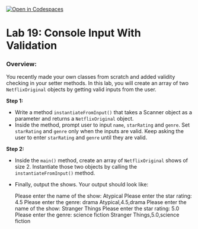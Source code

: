 [![Open in Codespaces](https://classroom.github.com/assets/launch-codespace-2972f46106e565e64193e422d61a12cf1da4916b45550586e14ef0a7c637dd04.svg)](https://classroom.github.com/open-in-codespaces?assignment_repo_id=19588064)
# **Lab 19: Console Input With Validation**
### Overview:

You recently made your own classes from scratch and added validity checking in your setter methods. In this lab, you will create an array of two `NetflixOriginal` objects by getting valid inputs from the user.

**Step 1:**
- Write a method `instantiateFromInput()` that takes a Scanner object as a parameter and returns a `NetflixOriginal` object.
- Inside the method, prompt user to input `name`, `starRating` and `genre`. Set `starRating` and `genre` only when the inputs are valid. Keep asking the user to enter `starRating` and `genre` until they are valid.

**Step 2:**
- Inside the `main()` method, create an array of `NetflixOriginal` shows of size 2. Instantiate those two objects by calling the `instantiateFromInput()` method. 
- Finally, output the shows. Your output should look like:

	Please enter the name of the show: Atypical
	Please enter the star rating: 4.5
	Please enter the genre: drama
	Atypical,4.5,drama
	Please enter the name of the show: Stranger Things
	Please enter the star rating: 5.0
	Please enter the genre: science fiction
	Stranger Things,5.0,science fiction